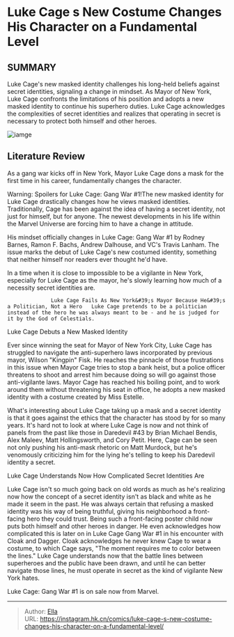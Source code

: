 # Luke Cage s New Costume Changes His Character on a Fundamental Level


## SUMMARY 



  Luke Cage&#39;s new masked identity challenges his long-held beliefs against secret identities, signaling a change in mindset.   As Mayor of New York, Luke Cage confronts the limitations of his position and adopts a new masked identity to continue his superhero duties.   Luke Cage acknowledges the complexities of secret identities and realizes that operating in secret is necessary to protect both himself and other heroes.  

![iamge](https://static1.srcdn.com/wordpress/wp-content/uploads/2023/11/luke-cage-gang-war.jpg)

## Literature Review

As a gang war kicks off in New York, Mayor Luke Cage dons a mask for the first time in his career, fundamentally changes the character. 




Warning: Spoilers for Luke Cage: Gang War #1!The new masked identity for Luke Cage drastically changes how he views masked identities. Traditionally, Cage has been against the idea of having a secret identity, not just for himself, but for anyone. The newest developments in his life within the Marvel Universe are forcing him to have a change in attitude.




His mindset officially changes in Luke Cage: Gang War #1 by Rodney Barnes, Ramon F. Bachs, Andrew Dalhouse, and VC&#39;s Travis Lanham. The issue marks the debut of Luke Cage&#39;s new costumed identity, something that neither himself nor readers ever thought he&#39;d have.

         

In a time when it is close to impossible to be a vigilante in New York, especially for Luke Cage as the mayor, he&#39;s slowly learning how much of a necessity secret identities are.

                  Luke Cage Fails As New York&#39;s Mayor Because He&#39;s a Politician, Not a Hero   Luke Cage pretends to be a politician instead of the hero he was always meant to be - and he is judged for it by the God of Celestials.   


 Luke Cage Debuts a New Masked Identity 
          




Ever since winning the seat for Mayor of New York City, Luke Cage has struggled to navigate the anti-superhero laws incorporated by previous mayor, Wilson &#34;Kingpin&#34; Fisk. He reaches the pinnacle of those frustrations in this issue when Mayor Cage tries to stop a bank heist, but a police officer threatens to shoot and arrest him because doing so will go against those anti-vigilante laws. Mayor Cage has reached his boiling point, and to work around them without threatening his seat in office, he adopts a new masked identity with a costume created by Miss Estelle.

What&#39;s interesting about Luke Cage taking up a mask and a secret identity is that it goes against the ethics that the character has stood by for so many years. It&#39;s hard not to look at where Luke Cage is now and not think of panels from the past like those in Daredevil #43 by Brian Michael Bendis, Alex Maleev, Matt Hollingsworth, and Cory Petit. Here, Cage can be seen not only pushing his anti-mask rhetoric on Matt Murdock, but he&#39;s venomously criticizing him for the lying he&#39;s telling to keep his Daredevil identity a secret.






 Luke Cage Understands Now How Complicated Secret Identities Are 
         

Luke Cage isn&#39;t so much going back on old words as much as he&#39;s realizing now how the concept of a secret identity isn&#39;t as black and white as he made it seem in the past. He was always certain that refusing a masked identity was his way of being truthful, giving his neighborhood a front-facing hero they could trust. Being such a front-facing poster child now puts both himself and other heroes in danger. He even acknowledges how complicated this is later on in Luke Cage Gang War #1 in his encounter with Cloak and Dagger. Cloak acknowledges he never knew Cage to wear a costume, to which Cage says, &#34;The moment requires me to color between the lines.&#34; Luke Cage understands now that the battle lines between superheroes and the public have been drawn, and until he can better navigate those lines, he must operate in secret as the kind of vigilante New York hates.






Luke Cage: Gang War #1 is on sale now from Marvel.





---

> Author: [Ella](https://instagram.hk.cn/)  
> URL: https://instagram.hk.cn/comics/luke-cage-s-new-costume-changes-his-character-on-a-fundamental-level/  

